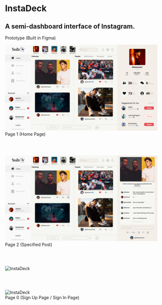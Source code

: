# InstaDeck
<h2>A semi-dashboard interface of Instagram.</h2>



Prototype (Built in Figma)
<br />

![InstaDeck](/src/components/images/Page1.jpg)
<br />
Page 1 (Home Page)

<br />
<br />

![InstaDeck](/src/components/images/Page2.jpg)
<br />
Page 2 (Specified Post)

<br />
<br />

![InstaDeck](https://github.com/juliuscecilia33/instadeck/blob/main/src/components/images/SignUpPages.jpg)

<br />
<br />

![InstaDeck](https://github.com/juliuscecilia33/instadeck/blob/main/src/components/images/Sign%20In%20Page.jpg)
<br />
Page 0 (Sign Up Page / Sign In Page)




